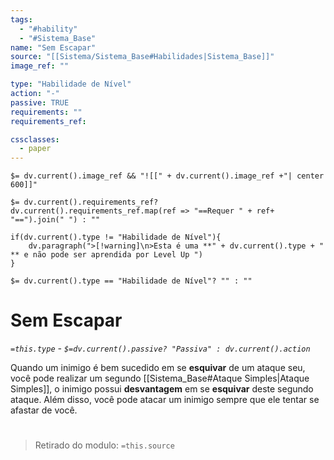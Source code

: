 ```yaml
---
tags:
  - "#hability"
  - "#Sistema_Base"
name: "Sem Escapar"
source: "[[Sistema/Sistema_Base#Habilidades|Sistema_Base]]"
image_ref: ""

type: "Habilidade de Nível"
action: "-"
passive: TRUE
requirements: ""
requirements_ref:  

cssclasses:
  - paper
---
```

`$= dv.current().image_ref && "![[" + dv.current().image_ref +"| center 600]]"`


`$= dv.current().requirements_ref? dv.current().requirements_ref.map(ref => "==Requer " + ref+ "==").join(" ") : ""`

```dataviewjs
if(dv.current().type != "Habilidade de Nível"){
	dv.paragraph(">[!warning]\n>Esta é uma **" + dv.current().type + " ** e não pode ser aprendida por Level Up ")
}
```


`$= dv.current().type == "Habilidade de Nível"? "" : ""`
# Sem Escapar
*`=this.type` - `$=dv.current().passive? "Passiva" : dv.current().action`*

Quando um inimigo é bem sucedido em se **esquivar** de um ataque seu, você pode realizar um segundo [[Sistema_Base#Ataque Simples|Ataque Simples]], o inimigo possui **desvantagem** em se **esquivar** deste segundo ataque. Além disso, você pode atacar um inimigo sempre que ele tentar se afastar de você.


#
> Retirado do modulo: `=this.source`
